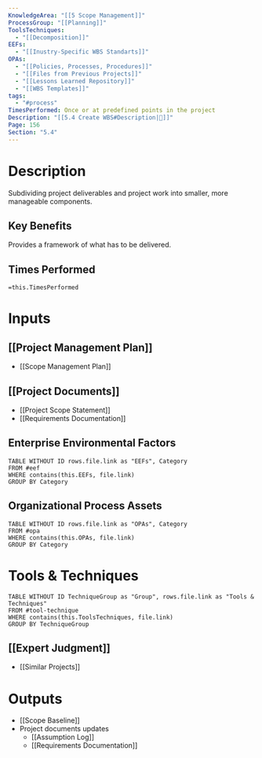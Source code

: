 ```yaml
---
KnowledgeArea: "[[5 Scope Management]]"
ProcessGroup: "[[Planning]]"
ToolsTechniques:
  - "[[Decomposition]]"
EEFs:
  - "[[Inustry-Specific WBS Standarts]]"
OPAs:
  - "[[Policies, Processes, Procedures]]"
  - "[[Files from Previous Projects]]"
  - "[[Lessons Learned Repository]]"
  - "[[WBS Templates]]"
tags:
  - "#process"
TimesPerformed: Once or at predefined points in the project
Description: "[[5.4 Create WBS#Description|📝]]"
Page: 156
Section: "5.4"
---
```

# Description
Subdividing project deliverables and project work into smaller, more manageable components.
## Key Benefits
Provides a framework of what has to be delivered.
## Times Performed
`=this.TimesPerformed`
# Inputs
## [[Project Management Plan]]
- [[Scope Management Plan]]
## [[Project Documents]]
- [[Project Scope Statement]]
- [[Requirements Documentation]]
## Enterprise Environmental Factors
```dataview
TABLE WITHOUT ID rows.file.link as "EEFs", Category
FROM #eef
WHERE contains(this.EEFs, file.link)
GROUP BY Category
```
## Organizational Process Assets
```dataview
TABLE WITHOUT ID rows.file.link as "OPAs", Category
FROM #opa
WHERE contains(this.OPAs, file.link)
GROUP BY Category
```
# Tools & Techniques
```dataview
TABLE WITHOUT ID TechniqueGroup as "Group", rows.file.link as "Tools & Techniques"
FROM #tool-technique
WHERE contains(this.ToolsTechniques, file.link)
GROUP BY TechniqueGroup
```
## [[Expert Judgment]]
- [[Similar Projects]]
# Outputs
- [[Scope Baseline]]
- Project documents updates
	- [[Assumption Log]]
	- [[Requirements Documentation]]
